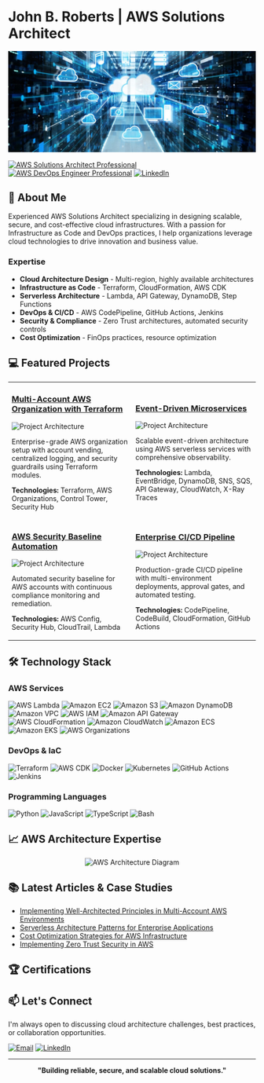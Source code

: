 # John B. Roberts | AWS Solutions Architect

<div align="center">
  <img src="./images/1621588333437.jfif" alt="AWS Solutions Architecture Banner" />
</div>

[![AWS Solutions Architect Professional](https://img.shields.io/badge/AWS-Solutions%20Architect%20Professional-FF9900?style=for-the-badge&logo=amazon-aws&logoColor=white)](https://aws.amazon.com/certification/certified-solutions-architect-professional/)
[![AWS DevOps Engineer Professional](https://img.shields.io/badge/AWS-DevOps%20Engineer%20Professional-FF9900?style=for-the-badge&logo=amazon-aws&logoColor=white)](https://aws.amazon.com/certification/certified-devops-engineer-professional/)
[![LinkedIn](https://img.shields.io/badge/LinkedIn-Connect-0A66C2?style=for-the-badge&logo=linkedin&logoColor=white)](https://linkedin.com/in/your-linkedin)

## 👋 About Me

Experienced AWS Solutions Architect specializing in designing scalable, secure, and cost-effective cloud infrastructures. With a passion for Infrastructure as Code and DevOps practices, I help organizations leverage cloud technologies to drive innovation and business value.

### Expertise
- **Cloud Architecture Design** - Multi-region, highly available architectures
- **Infrastructure as Code** - Terraform, CloudFormation, AWS CDK
- **Serverless Architecture** - Lambda, API Gateway, DynamoDB, Step Functions
- **DevOps & CI/CD** - AWS CodePipeline, GitHub Actions, Jenkins
- **Security & Compliance** - Zero Trust architectures, automated security controls
- **Cost Optimization** - FinOps practices, resource optimization

## 💻 Featured Projects

<table>
  <tr>
    <td width="50%">
      <h3><a href="https://github.com/your-username/terraform-multi-account-aws">Multi-Account AWS Organization with Terraform</a></h3>
      <img src="/api/placeholder/400/200" alt="Project Architecture" />
      <p>Enterprise-grade AWS organization setup with account vending, centralized logging, and security guardrails using Terraform modules.</p>
      <p><strong>Technologies:</strong> Terraform, AWS Organizations, Control Tower, Security Hub</p>
    </td>
    <td width="50%">
      <h3><a href="https://github.com/your-username/serverless-event-driven-architecture">Event-Driven Microservices</a></h3>
      <img src="/api/placeholder/400/200" alt="Project Architecture" />
      <p>Scalable event-driven architecture using AWS serverless services with comprehensive observability.</p>
      <p><strong>Technologies:</strong> Lambda, EventBridge, DynamoDB, SNS, SQS, API Gateway, CloudWatch, X-Ray Traces</p>
    </td>
  </tr>
  <tr>
    <td width="50%">
      <h3><a href="https://github.com/your-username/aws-secure-baseline">AWS Security Baseline Automation</a></h3>
      <img src="/api/placeholder/400/200" alt="Project Architecture" />
      <p>Automated security baseline for AWS accounts with continuous compliance monitoring and remediation.</p>
      <p><strong>Technologies:</strong> AWS Config, Security Hub, CloudTrail, Lambda</p>
    </td>
    <td width="50%">
      <h3><a href="https://github.com/your-username/aws-cicd-pipeline">Enterprise CI/CD Pipeline</a></h3>
      <img src="/api/placeholder/400/200" alt="Project Architecture" />
      <p>Production-grade CI/CD pipeline with multi-environment deployments, approval gates, and automated testing.</p>
      <p><strong>Technologies:</strong> CodePipeline, CodeBuild, CloudFormation, GitHub Actions</p>
    </td>
  </tr>
</table>

## 🛠️ Technology Stack

### AWS Services
![AWS Lambda](https://img.shields.io/badge/AWS-Lambda-FF9900?style=flat-square&logo=aws-lambda&logoColor=white)
![Amazon EC2](https://img.shields.io/badge/AWS-EC2-FF9900?style=flat-square&logo=amazon-ec2&logoColor=white)
![Amazon S3](https://img.shields.io/badge/AWS-S3-FF9900?style=flat-square&logo=amazon-s3&logoColor=white)
![Amazon DynamoDB](https://img.shields.io/badge/AWS-DynamoDB-FF9900?style=flat-square&logo=amazon-dynamodb&logoColor=white)
![Amazon VPC](https://img.shields.io/badge/AWS-VPC-FF9900?style=flat-square&logo=amazon-aws&logoColor=white)
![AWS IAM](https://img.shields.io/badge/AWS-IAM-FF9900?style=flat-square&logo=amazon-aws&logoColor=white)
![Amazon API Gateway](https://img.shields.io/badge/AWS-API%20Gateway-FF9900?style=flat-square&logo=amazon-api-gateway&logoColor=white)
![AWS CloudFormation](https://img.shields.io/badge/AWS-CloudFormation-FF9900?style=flat-square&logo=amazon-aws&logoColor=white)
![Amazon CloudWatch](https://img.shields.io/badge/AWS-CloudWatch-FF9900?style=flat-square&logo=amazon-cloudwatch&logoColor=white)
![Amazon ECS](https://img.shields.io/badge/AWS-ECS-FF9900?style=flat-square&logo=amazon-ecs&logoColor=white)
![Amazon EKS](https://img.shields.io/badge/AWS-EKS-FF9900?style=flat-square&logo=amazon-eks&logoColor=white)
![AWS Organizations](https://img.shields.io/badge/AWS-Organizations-FF9900?style=flat-square&logo=amazon-aws&logoColor=white)

### DevOps & IaC
![Terraform](https://img.shields.io/badge/Terraform-7B42BC?style=flat-square&logo=terraform&logoColor=white)
![AWS CDK](https://img.shields.io/badge/AWS-CDK-FF9900?style=flat-square&logo=amazon-aws&logoColor=white)
![Docker](https://img.shields.io/badge/Docker-2496ED?style=flat-square&logo=docker&logoColor=white)
![Kubernetes](https://img.shields.io/badge/Kubernetes-326CE5?style=flat-square&logo=kubernetes&logoColor=white)
![GitHub Actions](https://img.shields.io/badge/GitHub-Actions-2088FF?style=flat-square&logo=github-actions&logoColor=white)
![Jenkins](https://img.shields.io/badge/Jenkins-D24939?style=flat-square&logo=jenkins&logoColor=white)

### Programming Languages
![Python](https://img.shields.io/badge/Python-3776AB?style=flat-square&logo=python&logoColor=white)
![JavaScript](https://img.shields.io/badge/JavaScript-F7DF1E?style=flat-square&logo=javascript&logoColor=black)
![TypeScript](https://img.shields.io/badge/TypeScript-3178C6?style=flat-square&logo=typescript&logoColor=white)
![Bash](https://img.shields.io/badge/Bash-4EAA25?style=flat-square&logo=gnu-bash&logoColor=white)

## 📈 AWS Architecture Expertise

<div align="center">
  <img src="/api/placeholder/800/450" alt="AWS Architecture Diagram" />
</div>

## 📚 Latest Articles & Case Studies

- [Implementing Well-Architected Principles in Multi-Account AWS Environments](https://github.com/your-username/aws-well-architected-case-study)
- [Serverless Architecture Patterns for Enterprise Applications](https://github.com/your-username/serverless-patterns)
- [Cost Optimization Strategies for AWS Infrastructure](https://github.com/your-username/aws-cost-optimization)
- [Implementing Zero Trust Security in AWS](https://github.com/your-username/aws-zero-trust)

## 🏆 Certifications


## 📫 Let's Connect

I'm always open to discussing cloud architecture challenges, best practices, or collaboration opportunities.

[![Email](https://img.shields.io/badge/Email-Contact-EA4335?style=for-the-badge&logo=gmail&logoColor=white)](mailto:your.johnbroberts@gmail.com)
[![LinkedIn](https://img.shields.io/badge/LinkedIn-Connect-0A66C2?style=for-the-badge&logo=linkedin&logoColor=white)](https://linkedin.com/in/roberjo)


---

<div align="center">
  <p><strong>"Building reliable, secure, and scalable cloud solutions."</strong></p>
</div>
